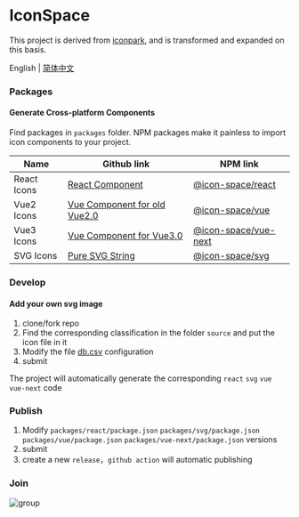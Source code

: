 # IconSpace

This project is derived from [iconpark](https://github.com/bytedance/iconpark), and is transformed and expanded on this basis.

English | [简体中文](README.zh.md)


### Packages
#### Generate Cross-platform Components

Find packages in `packages` folder. NPM packages make it painless to import icon components to your project.

| Name | Github link | NPM link                                                                  |
| ------- | --- |---------------------------------------------------------------------------|
| React Icons | [React Component](./packages/react/README.md)  | [@icon-space/react](https://www.npmjs.com/package/@icon-space/react)      |
| Vue2 Icons | [Vue Component for old Vue2.0](./packages/vue/README.md) | [@icon-space/vue](https://www.npmjs.com/package/@icon-space/vue)           |
| Vue3 Icons | [Vue Component for Vue3.0](./packages/vue-next/README.md) | [@icon-space/vue-next](https://www.npmjs.com/package/@icon-space/vue-next) |
| SVG Icons | [Pure SVG String](./packages/svg/README.md)| [@icon-space/svg](https://www.npmjs.com/package/@icon-space/svg)           |

### Develop

#### Add your own svg image

1. clone/fork repo
2. Find the corresponding classification in the folder `source` and put the icon file in it
3. Modify the file [db.csv](source/db.csv) configuration
4. submit

The project will automatically generate the corresponding `react` `svg` `vue` `vue-next` code

### Publish

1. Modify `packages/react/package.json` `packages/svg/package.json` `packages/vue/package.json` `packages/vue-next/package.json` versions
2. submit
3. create a new `release`，`github action` will automatic publishing

### Join

![group](https://user-images.githubusercontent.com/41979509/222069693-3df322d9-d914-4d25-a7d3-6549f3a82127.jpeg)

